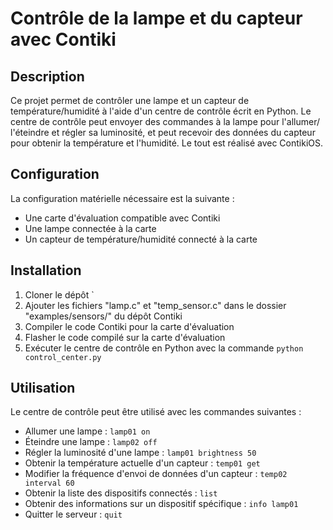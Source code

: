 # Contrôle de la lampe et du capteur avec Contiki

## Description
Ce projet permet de contrôler une lampe et un capteur de température/humidité à l'aide d'un centre de contrôle écrit en Python. Le centre de contrôle peut envoyer des commandes à la lampe pour l'allumer/ l'éteindre et régler sa luminosité, et peut recevoir des données du capteur pour obtenir la température et l'humidité. Le tout est réalisé avec ContikiOS.

## Configuration
La configuration matérielle nécessaire est la suivante :

- Une carte d'évaluation compatible avec Contiki
- Une lampe connectée à la carte
- Un capteur de température/humidité connecté à la carte

## Installation
1. Cloner le dépôt `
2. Ajouter les fichiers "lamp.c" et "temp_sensor.c" dans le dossier "examples/sensors/" du dépôt Contiki
3. Compiler le code Contiki pour la carte d'évaluation
4. Flasher le code compilé sur la carte d'évaluation
5. Exécuter le centre de contrôle en Python avec la commande `python control_center.py`

## Utilisation
Le centre de contrôle peut être utilisé avec les commandes suivantes :

- Allumer une lampe : `lamp01 on`
- Éteindre une lampe : `lamp02 off`
- Régler la luminosité d'une lampe : `lamp01 brightness 50`
- Obtenir la température actuelle d'un capteur : `temp01 get`
- Modifier la fréquence d'envoi de données d'un capteur : `temp02 interval 60`
- Obtenir la liste des dispositifs connectés : `list`
- Obtenir des informations sur un dispositif spécifique : `info lamp01`
- Quitter le serveur : `quit`

